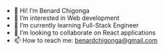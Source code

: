 - 👋 Hi! I’m Benard Chigonga
- 👀 I’m interested in Web development
- 🌱 I’m currently learning Full-Stack Engineer
- 💞️ I’m looking to collaborate on React applications
- 📫 How to reach me: benardchigonga@gmail.com
  
  
<!---
Benchigo/Benchigo is a ✨ special ✨ repository because its `README.md` (this file) appears on your GitHub profile.
You can click the Preview link to take a look at your changes.
--->
